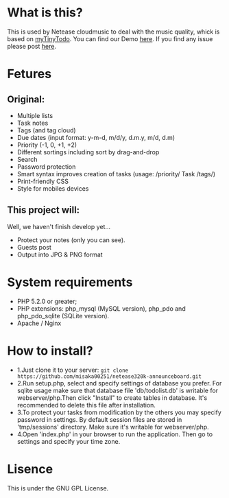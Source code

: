 # What is this?
 This is used by Netease cloudmusic to deal with the music quality, whick is based on [myTinyTodo](http://www.mytinytodo.net/).
 You can find our Demo [here](http://163.uushare.info/announce/).
 If you find any issue please post [here](https://github.com/misaka00251/netease320k-announceboard/issues/new).

# Fetures
## Original:
* Multiple lists
* Task notes
* Tags (and tag cloud)
* Due dates (input format: y-m-d, m/d/y, d.m.y, m/d, d.m)
* Priority (-1, 0, +1, +2)
* Different sortings including sort by drag-and-drop
* Search
* Password protection
* Smart syntax improves creation of tasks (usage: /priority/ Task /tags/)
* Print-friendly CSS
* Style for mobiles devices

## This project will:
Well, we haven't finish develop yet...
* Protect your notes (only you can see).
* Guests post
* Output into JPG & PNG format

# System requirements
* PHP 5.2.0 or greater;
* PHP extensions: php_mysql (MySQL version), php_pdo and php_pdo_sqlite (SQLite version). 
* Apache / Nginx

# How to install?
 * 1.Just clone it to your server:
 ``git clone https://github.com/misaka00251/netease320k-announceboard.git``
 * 2.Run setup.php, select and specify settings of database you prefer. For sqlite usage make sure that database file 'db/todolist.db' is writable for webserver/php.Then click "Install" to create tables in database. It's recommended to delete this file after installation.
 * 3.To protect your tasks from modification by the others you may specify password in settings. By default session files are stored in 'tmp/sessions' directory. Make sure it's writable for webserver/php.
 * 4.Open 'index.php' in your browser to run the application. Then go to settings and specify your time zone.

# Lisence
 This is under the GNU GPL License.
